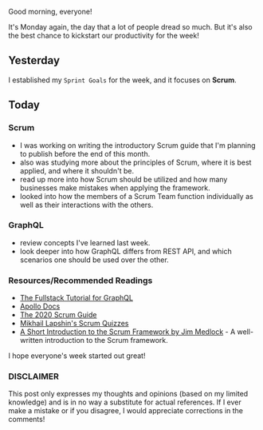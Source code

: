 Good morning, everyone!

It's Monday again, the day that a lot of people dread so much. But it's also the best chance to kickstart our productivity for the week!

## Yesterday

I established my `Sprint Goals` for the week, and it focuses on **Scrum**.

## Today

### Scrum

- I was working on writing the introductory Scrum guide that I'm planning to publish before the end of this month.
- also was studying more about the principles of Scrum, where it is best applied, and where it shouldn't be.
- read up more into how Scrum should be utilized and how many businesses make mistakes when applying the framework.
- looked into how the members of a Scrum Team function individually as well as their interactions with the others.

### GraphQL

- review concepts I've learned last week.
- look deeper into how GraphQL differs from REST API, and which scenarios one should be used over the other.

### Resources/Recommended Readings

- [The Fullstack Tutorial for GraphQL](https://www.howtographql.com/)
- [Apollo Docs](https://www.apollographql.com/docs/)
- [The 2020 Scrum Guide](https://scrumguides.org/scrum-guide.html)
- [Mikhail Lapshin's Scrum Quizzes](https://mlapshin.com/index.php/scrum-quizzes/)
- [A Short Introduction to the Scrum Framework by Jim Medlock](https://medium.com/chingu/a-short-introduction-to-the-scrum-methodology-7a23431b9f17) - A well-written introduction to the Scrum framework.

I hope everyone's week started out great!

### DISCLAIMER

This post only expresses my thoughts and opinions (based on my limited knowledge) and is in no way a substitute for actual references. If I ever make a mistake or if you disagree, I would appreciate corrections in the comments!
